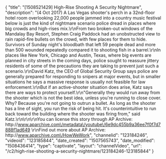 {
    "title": "[1508521429] High-Rise Shooting A Security Nightmare",
    "description": "(4 Oct 2017) A Las Vegas shooter's perch in a 32nd-floor hotel room overlooking 22,000 people jammed into a country music festival below is just the kind of nightmare scenario police dread in places where big crowds and high-rises mix.\r\nFrom two broken-out windows of the Mandalay Bay Resort, Stephen Craig Paddock had an unobstructed view to rain rapid-fire bullets on the crowd, with few places for them to hide. Survivors of Sunday night's bloodbath that left 59 people dead and more than 500 wounded repeatedly compared it to shooting fish in a barrel.\r\nIn places like New York, Chicago and Austin, Texas, where big events are planned in city streets in the coming days, police sought to reassure jittery residents of some of the precautions they are taking to prevent just such a scenario.\r\nDavid Katz, the CEO of Global Security Group says police are generally prepared for responding to snipers at major events, but in smaller situations he says a massive response is usually not feasible for law enforcement.\r\nBut if an active-shooter situation does arise, Katz says there are ways to protect yourself.\r\n\"Generally they would run away from the shooter which is not the best idea, unless you're running to close cover. Why? Because you're not going to outrun a bullet. As long as the shooter has a line of sight, you run the risk of being hit. It's counterintuitive to run back toward the building where the shooter was firing from,\" said Katz.\r\n\r\n\r\nYou can license this story through AP Archive: http:\/\/www.aparchive.com\/metadata\/youtube\/6e9dc455b9a36ee7f0f7d7888f1ad649 \r\nFind out more about AP Archive: http:\/\/www.aparchive.com\/HowWeWork",
    "channelid": "123184246",
    "videoid": "123185844",
    "date_created": "1507565743",
    "date_modified": "1508436414",
    "type": "captivate",
    "layout": "channelVideo",
    "url": "\/c2\/high-rise-shooting-a-security-nightmare\/123184246-123185844"
}